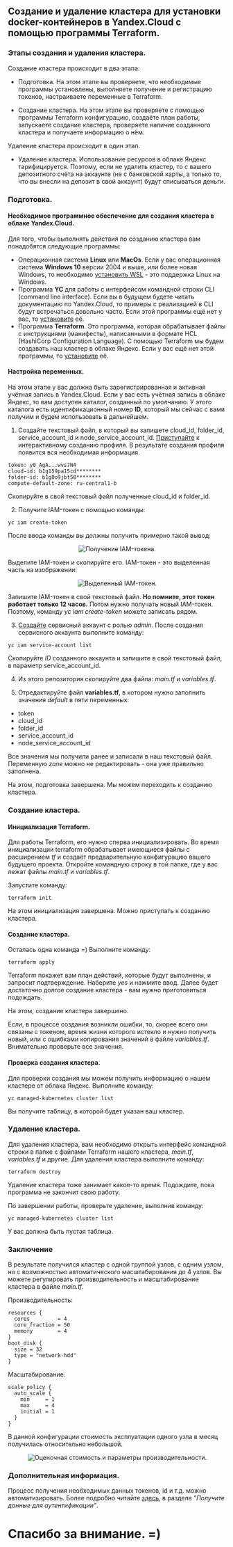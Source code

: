 ## Создание и удаление кластера для установки docker-контейнеров в Yandex.Cloud с помощью программы Terraform.
### Этапы создания и удаления кластера.

Создание кластера происходит в два этапа:
- Подготовка.
  На этом этапе вы проверяете, что необходимые программы установлены, выполняете получение и регистрацию токенов, настраиваете переменные в Terraform.
  
- Создание кластера.
  На этом этапе вы проверяете с помощью программы Terraform конфигурацию, создаёте план работы, запускаете создание кластера, проверяете наличие созданного кластера и получаете информацию о нём.
  
Удаление кластера происходит в один этап.
- Удаление кластера.
  Использование ресурсов в облаке Яндекс тарифицируется. Поэтому, если не удалить кластер, то с вашего депозитного счёта на аккаунте (не с банковской карты, а только то, что вы внесли на депозит в свой аккаунт) будут списываться деньги.
  
### Подготовка.
#### Необходимое программное обеспечение для создания кластера в облаке Yandex.Cloud.
Для того, чтобы выполнять действия по созданию кластера вам понадобятся следующие программы:
- Операционная система **Linux** или **MacOs**. Если у вас операционная система **Windows 10** версии 2004 и выше, или более новая Windows, то необходимо [установить WSL](https://learn.microsoft.com/ru-ru/windows/wsl/install)  - это поддержка Linux на Windows.
- Программа **YC** для работы с интерфейсом командной строки CLI (command line interface). Если вы в будущем будете читать документацию по Yandex.Cloud, то примеры с реализацией в CLI будут встречаться довольно часто. Если этой программы ещё нет у вас, то [установите](https://yandex.cloud/ru/docs/cli/operations/install-cli#linux_1) её.
- Программа **Terraform**. Это программа, которая обрабатывает файлы с инструкциями (манифесты), написанными в формате HCL (HashiCorp Configuration Language). С помощью Terraform мы будем создавать наш кластер в облаке Яндекс. Если у вас ещё нет этой программы, то [установите](https://developer.hashicorp.com/terraform/install) её.

#### Настройка переменных.
На этом этапе у вас должна быть зарегистрированная и активная учётная запись в Yandex.Cloud.
Если у вас есть учётная запись в облаке Яндекс, то вам доступен каталог, созданный по умолчанию. У этого каталога есть идентификационный номер **ID**, который мы сейчас с вами получим и будем использовать в дальнейшем.
1. Создайте текстовый файл, в который вы запишете cloud_id, folder_id, service_account_id и node_service_account_id. 
[Приступайте](https://yandex.cloud/ru/docs/cli/operations/profile/profile-create#interactive-create) к интерактивному созданию профиля. В результате создания профиля появится вся необходимая информация. 
```
token: y0_AgA...wvs7N4
cloud-id: b1g159pa15cd********
folder-id: b1g8o9jbt58********
compute-default-zone: ru-central1-b
```
Скопируйте в свой текстовый файл полученные cloud_id и folder_id.

2. Получите IAM-токен с помощью команды: 
```
yc iam create-token
```
После ввода команды вы должны получить примерно такой вывод:
<p align="center"><img src="../images/token1.png" alt="Получение IAM-токена."></p>
Выделите IAM-токен и скопируйте его. IAM-токен - это выделенная часть на изображении:
<p align="center"><img src="../images/token2.png" alt="Выделенный IAM-токен."></p>

Запишите IAM-токен в свой текстовый файл. **Но помните, этот токен работает только 12 часов.** Потом нужно получать новый IAM-токен. Поэтому, команду *yc iam create-token* можете записать рядом.

3. [Создайте](https://yandex.cloud/ru/docs/iam/operations/sa/create) сервисный аккаунт с ролью *admin*.
После создания сервисного аккаунта выполните команду: 
```
yc iam service-account list
```
Скопируйте *ID* созданного аккаунта и запишите в свой текстовый файл, в параметр service_account_id.

4. Из этого репозитория скопируйте два файла: *main.tf* и *variables.tf*.

5. Отредактируйте файл **variables.tf**, в котором нужно заполнить значения *default* в пяти переменных:
- token
- cloud_id
- folder_id
- service_account_id
- node_service_account_id

Все значения мы получили ранее и записали в наш текстовый файл. Переменную *zone* можно не редактировать - она уже правильно заполнена.

На этом, подготовка завершена. Мы можем переходить к созданию кластера.

### Создание кластера.
#### Инициализация Terraform.
Для работы Terraform, его нужно сперва инициализировать. Во время инициализации terraform обрабатывает имеющиеся файлы с расширением *tf* и создаёт предварительную конфигурацию вашего будущего проекта.
Откройте командную строку в той папке, где у вас лежат файлы *main.tf* и *variables.tf*. 

Запустите команду:
```
terraform init
```
На этом инициализация завершена. Можно приступать к созданию кластера.

#### Создание кластера.
Осталась одна команда =)
Выполните команду: 
```
terraform apply
```

Terraform покажет вам план действий, которые будут выполнены, и запросит подтверждение. Наберите *yes* и нажмите ввод.
Далее будет достаточно долгое создание кластера - вам нужно приготовиться подождать.

На этом, создание кластера завершено.

Если, в процессе создания возникли ошибки, то, скорее всего они связаны с токеном, время жизни которого истекло и нужно получить новый, или с ошибками копирования значений в файле *variables.tf*. Внимательно проверьте все значения.

#### Проверка создания кластера.
Для проверки создания мы можем получить информацию о нашем кластере от облака Яндекс.
Выполните команду:
```
yc managed-kubernetes cluster list
```

Вы получите таблицу, в которой будет указан ваш кластер.

### Удаление кластера.
Для удаления кластера, вам необходимо открыть интерфейс командной строки в папке с файлами Terraform нашего кластера, *main.tf*, *variables.tf* и другие.
Для удаления кластера выполните команду:
```
terraform destroy
```

Удаление кластера тоже занимает какое-то время. Подождите, пока программа не закончит свою работу.

По завершении работы, проверьте удаление, выполнив команду:
```
yc managed-kubernetes cluster list
```

У вас должна быть пустая таблица.

### Заключение
В результате получился кластер с одной группой узлов, с одним узлом, но с возможностью автоматического масштабирования до 4 узлов.
Вы можете регулировать производительность и масштабирование кластера в файле *main.tf*.

Производительность:
```
resources {
  cores         = 4
  core_fraction = 50
  memory        = 4
}
boot_disk {
  size = 32
  type = "network-hdd"
}
```

Масштабирование:
```
scale_policy {
  auto_scale {
    min     = 1
    max     = 4
    initial = 1
  }
}
```

В данной конфигурации стоимость эксплуатации одного узла в месяц получилась относительно небольшой.
<p align="center"><img src="../images/costs.png" alt="Оценочная стоимость и параметры производительности."></p>


### Дополнительная информация.
Процесс получения необходимых данных токенов, id и т.д. можно автоматизировать.
Более подробно читайте [здесь](https://yandex.cloud/ru/docs/managed-kubernetes/tutorials/terraform-modules#get-credentials), в разделе *"Получите данные для аутентификации"*.

# Спасибо за внимание. =)

